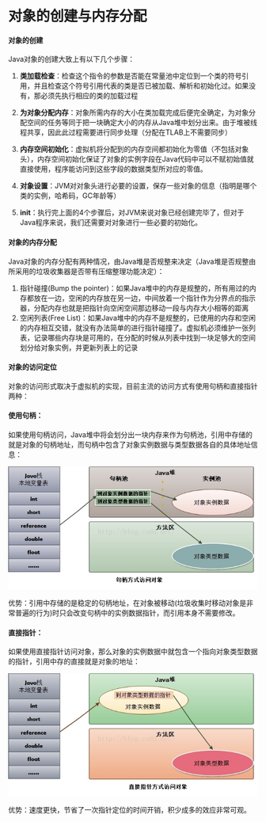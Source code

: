 # 对象的创建与内存分配

#### **对象的创建**  

Java对象的创建大致上有以下几个步骤：

1. **类加载检查**：检查这个指令的参数是否能在常量池中定位到一个类的符号引用，并且检查这个符号引用代表的类是否已被加载、解析和初始化过。如果没有，那必须先执行相应的类的加载过程

2. **为对象分配内存**：对象所需内存的大小在类加载完成后便完全确定，为对象分配空间的任务等同于把一块确定大小的内存从Java堆中划分出来。由于堆被线程共享，因此此过程需要进行同步处理（分配在TLAB上不需要同步）

3. **内存空间初始化**：虚拟机将分配到的内存空间都初始化为零值（不包括对象头），内存空间初始化保证了对象的实例字段在Java代码中可以不赋初始值就直接使用，程序能访问到这些字段的数据类型所对应的零值。

4. **对象设置**：JVM对对象头进行必要的设置，保存一些对象的信息（指明是哪个类的实例，哈希码，GC年龄等）

5. **init**：执行完上面的4个步骤后，对JVM来说对象已经创建完毕了，但对于Java程序来说，我们还需要对对象进行一些必要的初始化。

#### **对象的内存分配**  

Java对象的内存分配有两种情况，由Java堆是否规整来决定（Java堆是否规整由所采用的垃圾收集器是否带有压缩整理功能决定）：

1. 指针碰撞\(Bump the pointer\)：如果Java堆中的内存是规整的，所有用过的内存都放在一边，空闲的内存放在另一边，中间放着一个指针作为分界点的指示器，分配内存也就是把指针向空闲空间那边移动一段与内存大小相等的距离
2. 空闲列表\(Free List\)：如果Java堆中的内存不是规整的，已使用的内存和空闲的内存相互交错，就没有办法简单的进行指针碰撞了。虚拟机必须维护一张列表，记录哪些内存块是可用的，在分配的时候从列表中找到一块足够大的空间划分给对象实例，并更新列表上的记录

#### **对象的访问定位**  

对象的访问形式取决于虚拟机的实现，目前主流的访问方式有使用句柄和直接指针两种：  

#### **使用句柄：**  

如果使用句柄访问，Java堆中将会划分出一块内存来作为句柄池，引用中存储的就是对象的句柄地址，而句柄中包含了对象实例数据与类型数据各自的具体地址信息：

 ![](https://github.com/M78Snail/JavaReview/blob/master/MD/jvm/assets/import2.3.png) 

优势：引用中存储的是稳定的句柄地址，在对象被移动\(垃圾收集时移动对象是非常普遍的行为\)时只会改变句柄中的实例数据指针，而引用本身不需要修改。

#### **直接指针：**

如果使用直接指针访问对象，那么对象的实例数据中就包含一个指向对象类型数据的指针，引用中存的直接就是对象的地址：

 ![](https://github.com/M78Snail/JavaReview/blob/master/MD/jvm/assets/import2.3.1.png) 

优势：速度更快，节省了一次指针定位的时间开销，积少成多的效应非常可观。

